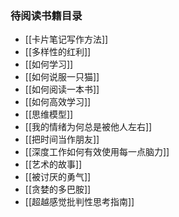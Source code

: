 ### 待阅读书籍目录


- [[卡片笔记写作方法]]
- [[多样性的红利]]
- [[如何学习]]
- [[如何说服一只猫]]
- [[如何阅读一本书]]
- [[如何高效学习]]
- [[思维模型]]
- [[我的情绪为何总是被他人左右]]
- [[把时间当作朋友]]
- [[深度工作如何有效使用每一点脑力]]
- [[艺术的故事]]
- [[被讨厌的勇气]]
- [[贪婪的多巴胺]]
- [[超越感觉批判性思考指南]]